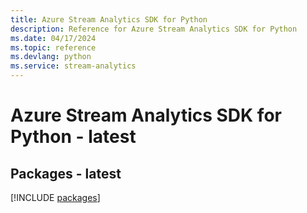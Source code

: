 ```yaml
---
title: Azure Stream Analytics SDK for Python
description: Reference for Azure Stream Analytics SDK for Python
ms.date: 04/17/2024
ms.topic: reference
ms.devlang: python
ms.service: stream-analytics
---
```

# Azure Stream Analytics SDK for Python - latest
## Packages - latest
[!INCLUDE [packages](stream-analytics-index.md)]